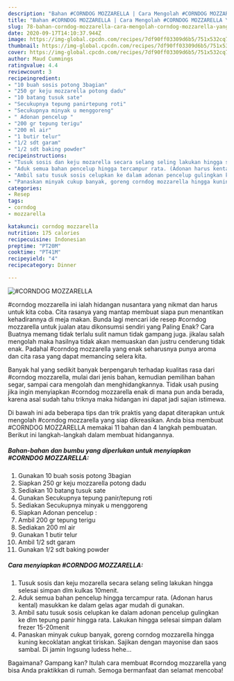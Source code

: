 ```yaml
---
description: "Bahan #CORNDOG MOZZARELLA | Cara Mengolah #CORNDOG MOZZARELLA Yang Lezat Sekali"
title: "Bahan #CORNDOG MOZZARELLA | Cara Mengolah #CORNDOG MOZZARELLA Yang Lezat Sekali"
slug: 78-bahan-corndog-mozzarella-cara-mengolah-corndog-mozzarella-yang-lezat-sekali
date: 2020-09-17T14:10:37.944Z
image: https://img-global.cpcdn.com/recipes/7df90ff03309d6b5/751x532cq70/corndog-mozzarella-foto-resep-utama.jpg
thumbnail: https://img-global.cpcdn.com/recipes/7df90ff03309d6b5/751x532cq70/corndog-mozzarella-foto-resep-utama.jpg
cover: https://img-global.cpcdn.com/recipes/7df90ff03309d6b5/751x532cq70/corndog-mozzarella-foto-resep-utama.jpg
author: Maud Cummings
ratingvalue: 4.4
reviewcount: 3
recipeingredient:
- "10 buah sosis potong 3bagian"
- "250 gr keju mozzarella potong dadu"
- "10 batang tusuk sate"
- "Secukupnya tepung panirtepung roti"
- "Secukupnya minyak u menggoreng"
- " Adonan pencelup "
- "200 gr tepung terigu"
- "200 ml air"
- "1 butir telur"
- "1/2 sdt garam"
- "1/2 sdt baking powder"
recipeinstructions:
- "Tusuk sosis dan keju mozarella secara selang seling lakukan hingga selesai simpan dlm kulkas 10menit."
- "Aduk semua bahan pencelup hingga tercampur rata. (Adonan harus kental) masukkan ke dalam gelas agar mudah di gunakan."
- "Ambil satu tusuk sosis celupkan ke dalam adonan pencelup gulingkan ke dlm tepung panir hingga rata. Lakukan hingga selesai simpan dalam frezer 15-20menit"
- "Panaskan minyak cukup banyak, goreng corndog mozzarella hingga kuning kecoklatan angkat tiriskan. Sajikan dengan mayonise dan saos sambal. Di jamin lngsung ludess hehe..."
categories:
- Resep
tags:
- corndog
- mozzarella

katakunci: corndog mozzarella 
nutrition: 175 calories
recipecuisine: Indonesian
preptime: "PT20M"
cooktime: "PT41M"
recipeyield: "4"
recipecategory: Dinner

---
```



![#CORNDOG MOZZARELLA](https://img-global.cpcdn.com/recipes/7df90ff03309d6b5/751x532cq70/corndog-mozzarella-foto-resep-utama.jpg)


#corndog mozzarella ini ialah hidangan nusantara yang nikmat dan harus untuk kita coba. Cita rasanya yang mantap membuat siapa pun menantikan kehadirannya di meja makan.
Bunda lagi mencari ide resep #corndog mozzarella untuk jualan atau dikonsumsi sendiri yang Paling Enak? Cara Buatnya memang tidak terlalu sulit namun tidak gampang juga. jikalau salah mengolah maka hasilnya tidak akan memuaskan dan justru cenderung tidak enak. Padahal #corndog mozzarella yang enak seharusnya punya aroma dan cita rasa yang dapat memancing selera kita.

Banyak hal yang sedikit banyak berpengaruh terhadap kualitas rasa dari #corndog mozzarella, mulai dari jenis bahan, kemudian pemilihan bahan segar, sampai cara mengolah dan menghidangkannya. Tidak usah pusing jika ingin menyiapkan #corndog mozzarella enak di mana pun anda berada, karena asal sudah tahu triknya maka hidangan ini dapat jadi sajian istimewa.




Di bawah ini ada beberapa tips dan trik praktis yang dapat diterapkan untuk mengolah #corndog mozzarella yang siap dikreasikan. Anda bisa membuat #CORNDOG MOZZARELLA memakai 11 bahan dan 4 langkah pembuatan. Berikut ini langkah-langkah dalam membuat hidangannya.

<!--inarticleads1-->

##### Bahan-bahan dan bumbu yang diperlukan untuk menyiapkan #CORNDOG MOZZARELLA:

1. Gunakan 10 buah sosis potong 3bagian
1. Siapkan 250 gr keju mozzarella potong dadu
1. Sediakan 10 batang tusuk sate
1. Gunakan Secukupnya tepung panir/tepung roti
1. Sediakan Secukupnya minyak u menggoreng
1. Siapkan  Adonan pencelup :
1. Ambil 200 gr tepung terigu
1. Sediakan 200 ml air
1. Gunakan 1 butir telur
1. Ambil 1/2 sdt garam
1. Gunakan 1/2 sdt baking powder




<!--inarticleads2-->

##### Cara menyiapkan #CORNDOG MOZZARELLA:

1. Tusuk sosis dan keju mozarella secara selang seling lakukan hingga selesai simpan dlm kulkas 10menit.
1. Aduk semua bahan pencelup hingga tercampur rata. (Adonan harus kental) masukkan ke dalam gelas agar mudah di gunakan.
1. Ambil satu tusuk sosis celupkan ke dalam adonan pencelup gulingkan ke dlm tepung panir hingga rata. Lakukan hingga selesai simpan dalam frezer 15-20menit
1. Panaskan minyak cukup banyak, goreng corndog mozzarella hingga kuning kecoklatan angkat tiriskan. Sajikan dengan mayonise dan saos sambal. Di jamin lngsung ludess hehe...




Bagaimana? Gampang kan? Itulah cara membuat #corndog mozzarella yang bisa Anda praktikkan di rumah. Semoga bermanfaat dan selamat mencoba!

